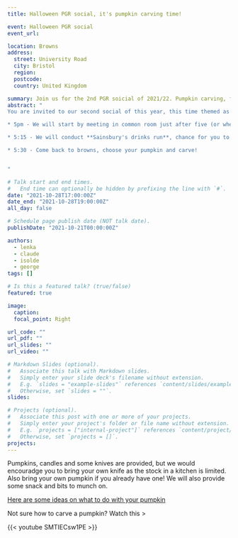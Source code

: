 ```yaml
---
title: Halloween PGR social, it's pumpkin carving time!

event: Halloween PGR social
event_url: 

location: Browns
address:
  street: University Road
  city: Bristol
  region: 
  postcode: 
  country: United Kingdom

summary: Join us for the 2nd PGR soicial of 2021/22. Pumpkin carving, free snack and drinks! 
abstract: "
You are invited to our second social of this year, this time themed as a Halloween party. The schedule is as follows:

* 5pm - We will start by meeting in common room just after five (or when the physical geography presentations are finished)

* 5:15 - We will conduct **Sainsbury's drinks run**, chance for you to grab whatever drink you want and we (school) pay. This was very succesful last time!

* 5:30 - Come back to browns, choose your pumpkin and carve!


"

# Talk start and end times.
#   End time can optionally be hidden by prefixing the line with `#`.
date: "2021-10-28T17:00:00Z"
date_end: "2021-10-28T19:00:00Z"
all_day: false

# Schedule page publish date (NOT talk date).
publishDate: "2021-10-21T00:00:00Z"

authors: 
  - lenka
  - claude
  - isolde
  - george
tags: []

# Is this a featured talk? (true/false)
featured: true

image:
  caption: 
  focal_point: Right

url_code: ""
url_pdf: ""
url_slides: ""
url_video: ""

# Markdown Slides (optional).
#   Associate this talk with Markdown slides.
#   Simply enter your slide deck's filename without extension.
#   E.g. `slides = "example-slides"` references `content/slides/example-slides.md`.
#   Otherwise, set `slides = ""`.
slides:

# Projects (optional).
#   Associate this post with one or more of your projects.
#   Simply enter your project's folder or file name without extension.
#   E.g. `projects = ["internal-project"]` references `content/project/deep-learning/index.md`.
#   Otherwise, set `projects = []`.
projects:
---
```



Pumpkins, candles and some knives are provided, but we would encouradge you to bring your own knife as the stock in a kitchen is limited. Also bring your own pumpkin if you already have one! We will also provide some snack and bits to munch on.

[Here are some ideas on what to do with your pumpkin](https://www.cosmopolitan.com/uk/worklife/g11663920/pumpkin-carving-ideas/)

Not sure how to carve a pumpkin? Watch this >

{{< youtube SMTIECsw1PE >}}
